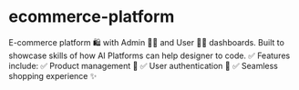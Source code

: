 # ecommerce-platform
E-commerce platform 🛍️ with Admin 👨‍💻 and User 👩‍💻 dashboards. Built to showcase skills of how AI Platforms can help designer to code. ✅ Features include: ✅ Product management 🛒 ✅ User authentication 🔐 ✅ Seamless shopping experience ✨
